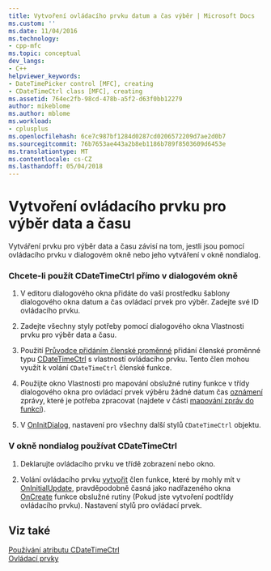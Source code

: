 ```yaml
---
title: Vytvoření ovládacího prvku datum a čas výběr | Microsoft Docs
ms.custom: ''
ms.date: 11/04/2016
ms.technology:
- cpp-mfc
ms.topic: conceptual
dev_langs:
- C++
helpviewer_keywords:
- DateTimePicker control [MFC], creating
- CDateTimeCtrl class [MFC], creating
ms.assetid: 764ec2fb-98cd-478b-a5f2-d63f0bb12279
author: mikeblome
ms.author: mblome
ms.workload:
- cplusplus
ms.openlocfilehash: 6ce7c987bf1284d0287cd0206572209d7ae2d0b7
ms.sourcegitcommit: 76b7653ae443a2b8eb1186b789f8503609d6453e
ms.translationtype: MT
ms.contentlocale: cs-CZ
ms.lasthandoff: 05/04/2018
---
```

# <a name="creating-the-date-and-time-picker-control"></a>Vytvoření ovládacího prvku pro výběr data a času
Vytváření prvku pro výběr data a času závisí na tom, jestli jsou pomocí ovládacího prvku v dialogovém okně nebo jeho vytváření v okně nondialog.  
  
### <a name="to-use-cdatetimectrl-directly-in-a-dialog-box"></a>Chcete-li použít CDateTimeCtrl přímo v dialogovém okně  
  
1.  V editoru dialogového okna přidáte do vaší prostředku šablony dialogového okna datum a čas ovládací prvek pro výběr. Zadejte své ID ovládacího prvku.  
  
2.  Zadejte všechny styly potřeby pomocí dialogového okna Vlastnosti prvku pro výběr data a času.  
  
3.  Použití [Průvodce přidáním členské proměnné](../ide/adding-a-member-variable-visual-cpp.md) přidání členské proměnné typu [CDateTimeCtrl](../mfc/reference/cdatetimectrl-class.md) s vlastností ovládacího prvku. Tento člen mohou využít k volání `CDateTimeCtrl` členské funkce.  
  
4.  Použijte okno Vlastnosti pro mapování obslužné rutiny funkce v třídy dialogového okna pro ovládací prvek výběru žádné datum čas [oznámení](../mfc/processing-notification-messages-in-date-and-time-picker-controls.md) zprávy, které je potřeba zpracovat (najdete v části [mapování zpráv do funkcí](../mfc/reference/mapping-messages-to-functions.md)).  
  
5.  V [OnInitDialog](../mfc/reference/cdialog-class.md#oninitdialog), nastavení pro všechny další stylů `CDateTimeCtrl` objektu.  
  
### <a name="to-use-cdatetimectrl-in-a-nondialog-window"></a>V okně nondialog používat CDateTimeCtrl  
  
1.  Deklarujte ovládacího prvku ve třídě zobrazení nebo okno.  
  
2.  Volání ovládacího prvku [vytvořit](../mfc/reference/ctabctrl-class.md#create) člen funkce, které by mohly mít v [OnInitialUpdate](../mfc/reference/cview-class.md#oninitialupdate), pravděpodobně časná jako nadřazeného okna [OnCreate](../mfc/reference/cwnd-class.md#oncreate) funkce obslužné rutiny (Pokud jste vytvoření podtřídy ovládacího prvku). Nastavení stylů pro ovládací prvek.  
  
## <a name="see-also"></a>Viz také  
 [Používání atributu CDateTimeCtrl](../mfc/using-cdatetimectrl.md)   
 [Ovládací prvky](../mfc/controls-mfc.md)

